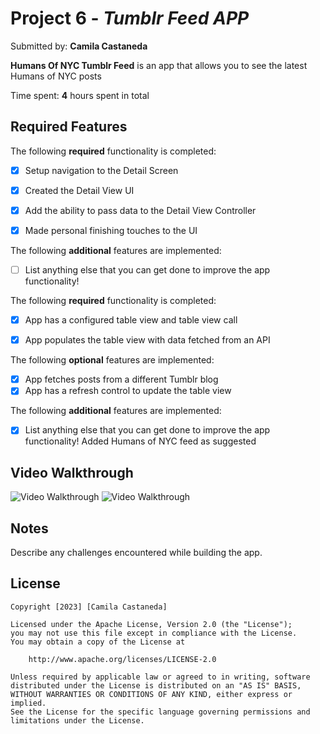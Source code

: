 # Project 6 - *Tumblr Feed APP*

Submitted by: **Camila Castaneda**

**Humans Of NYC Tumblr Feed** is an app that allows you to see the latest Humans of NYC posts 

Time spent: **4** hours spent in total

## Required Features

The following **required** functionality is completed:

- [X] Setup navigation to the Detail Screen
- [X] Created the Detail View UI
- [X] Add the ability to pass data to the Detail View Controller
- [X] Made personal finishing touches to the UI


The following **additional** features are implemented:
- [ ] List anything else that you can get done to improve the app functionality!

The following **required** functionality is completed:

- [X] App has a configured table view and table view call
- [X] App populates the table view with data fetched from an API


The following **optional** features are implemented:

- [X] App fetches posts from a different Tumblr blog
- [X] App has a refresh control to update the table view

The following **additional** features are implemented:

- [X] List anything else that you can get done to improve the app functionality!
Added Humans of NYC feed as suggested 

## Video Walkthrough

<img src='https://i.imgur.com/1Wk7ieB.gif' title='Video Walkthrough' width='' alt='Video Walkthrough'/>



<img src='https://i.imgur.com/UdVKYqS.gif' title='Video Walkthrough' width='' alt='Video Walkthrough'/>



## Notes

Describe any challenges encountered while building the app.

## License

    Copyright [2023] [Camila Castaneda]

    Licensed under the Apache License, Version 2.0 (the "License");
    you may not use this file except in compliance with the License.
    You may obtain a copy of the License at

        http://www.apache.org/licenses/LICENSE-2.0

    Unless required by applicable law or agreed to in writing, software
    distributed under the License is distributed on an "AS IS" BASIS,
    WITHOUT WARRANTIES OR CONDITIONS OF ANY KIND, either express or implied.
    See the License for the specific language governing permissions and
    limitations under the License.

